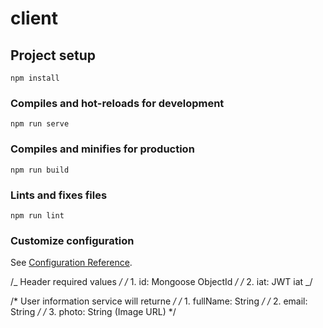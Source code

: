 # client

## Project setup
```
npm install
```

### Compiles and hot-reloads for development
```
npm run serve
```

### Compiles and minifies for production
```
npm run build
```

### Lints and fixes files
```
npm run lint
```

### Customize configuration
See [Configuration Reference](https://cli.vuejs.org/config/).

/_ Header required values _/
/_ 1. id: Mongoose ObjectId _/
/_ 2. iat: JWT iat _/

/* User information service will returne */
/* 1. fullName: String */
/* 2. email: String */
/* 3. photo: String (Image URL) */
